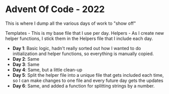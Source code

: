 # Advent Of Code - 2022
This is where I dump all the various days of work to "show off"

Templates - This is my base file that I use per day.
Helpers - As I create new helper functions, I stick them in the Helpers file that I include each day.

- **Day 1**: Basic logic, hadn't really sorted out how I wanted to do initialization and helper functions, so everything is manually copied.
- **Day 2**: Same
- **Day 3**: Same
- **Day 4**: Same, but a little clean-up
- **Day 5**: Split the helper file into a unique file that gets included each time, so I can make changes to one file and every future day gets the updates
- **Day 6**: Same, and added a function for splitting strings by a number.
